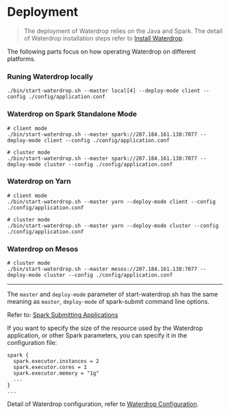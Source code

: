 # Deployment

> The deployment of Waterdrop relies on the Java and Spark. The detail of Waterdrop installation steps refer to [Install Waterdrop](/en/installation).


The following parts focus on how operating Waterdrop on different platforms.

### Runing Waterdrop locally

```
./bin/start-waterdrop.sh --master local[4] --deploy-mode client --config ./config/application.conf
```

### Waterdrop on Spark Standalone Mode

```
# client mode
./bin/start-waterdrop.sh --master spark://207.184.161.138:7077 --deploy-mode client --config ./config/application.conf

# cluster mode
./bin/start-waterdrop.sh --master spark://207.184.161.138:7077 --deploy-mode cluster --config ./config/application.conf
```

### Waterdrop on Yarn

```
# client mode
./bin/start-waterdrop.sh --master yarn --deploy-mode client --config ./config/application.conf

# cluster mode
./bin/start-waterdrop.sh --master yarn --deploy-mode cluster --config ./config/application.conf
```

### Waterdrop on Mesos

```
# cluster mode
./bin/start-waterdrop.sh --master mesos://207.184.161.138:7077 --deploy-mode cluster --config ./config/application.conf
```

---


The `master` and `deploy-mode` parameter of start-waterdrop.sh has the same meaning as `master`, `deploy-mode` of spark-submit command line options.

Refer to: [Spark Submitting Applications](http://spark.apache.org/docs/latest/submitting-applications.html)

If you want to specify the size of the resource used by the Waterdrop application, or other Spark parameters, you can specify it in the configuration file:

```
spark {
  spark.executor.instances = 2
  spark.executor.cores = 1
  spark.executor.memory = "1g"
  ...
}
...

```

Detail of Waterdrop configuration, refer to [Waterdrop Configuration](/en/configuration/base).
